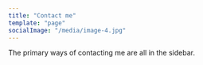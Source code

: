 ```yaml
---
title: "Contact me"
template: "page"
socialImage: "/media/image-4.jpg"
---
```


The primary ways of contacting me are all in the sidebar.